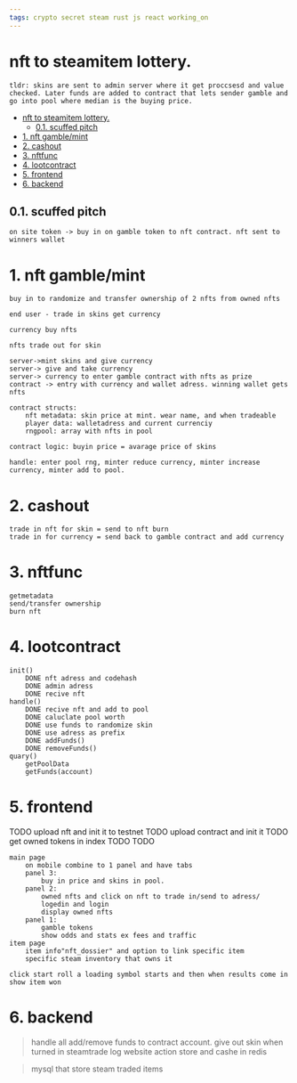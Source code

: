 ```yaml
---
tags: crypto secret steam rust js react working_on
---
```

# nft to steamitem lottery.
```
tldr: skins are sent to admin server where it get proccsesd and value checked. Later funds are added to contract that lets sender gamble and go into pool where median is the buying price.
```

- [nft to steamitem lottery.](#nft-to-steamitem-lottery)
  - [0.1. scuffed pitch](#01-scuffed-pitch)
- [1. nft gamble/mint](#1-nft-gamblemint)
- [2. cashout](#2-cashout)
- [3. nftfunc](#3-nftfunc)
- [4. lootcontract](#4-lootcontract)
- [5. frontend](#5-frontend)
- [6. backend](#6-backend)
  
## 0.1. scuffed pitch
    on site token -> buy in on gamble token to nft contract. nft sent to winners wallet
# 1. nft gamble/mint

    buy in to randomize and transfer ownership of 2 nfts from owned nfts

    end user - trade in skins get currency

    currency buy nfts 

    nfts trade out for skin

    server->mint skins and give currency
    server-> give and take currency
    server-> currency to enter gamble contract with nfts as prize
    contract -> entry with currency and wallet adress. winning wallet gets nfts

    contract structs:
        nft metadata: skin price at mint. wear name, and when tradeable
        player data: walletadress and current currenciy
        rngpool: array with nfts in pool

    contract logic: buyin price = avarage price of skins

    handle: enter pool rng, minter reduce currency, minter increase currency, minter add to pool.

# 2. cashout

    trade in nft for skin = send to nft burn
    trade in for currency = send back to gamble contract and add currency

# 3. nftfunc

    getmetadata
    send/transfer ownership
    burn nft

# 4. lootcontract

    init()
        DONE nft adress and codehash
        DONE admin adress
        DONE recive nft
    handle()
        DONE recive nft and add to pool
        DONE caluclate pool worth
        DONE use funds to randomize skin
        DONE use adress as prefix
        DONE addFunds()
        DONE removeFunds()
    quary()
        getPoolData
        getFunds(account)

# 5. frontend
TODO upload nft and init it to testnet
TODO upload contract and init it
TODO get owned tokens in index
TODO 
TODO
```
main page
    on mobile combine to 1 panel and have tabs
    panel 3:
        buy in price and skins in pool.
    panel 2:
        owned nfts and click on nft to trade in/send to adress/
        logedin and login
        display owned nfts
    panel 1:
        gamble tokens
        show odds and stats ex fees and traffic
item page
    item info"nft_dossier" and option to link specific item
    specific steam inventory that owns it
    
click start roll a loading symbol starts and then when results come in show item won
```

# 6. backend

>  handle all add/remove funds to contract account. give out skin when turned in
> steamtrade
> log website action
> store and cashe in redis

> mysql that store steam traded items
